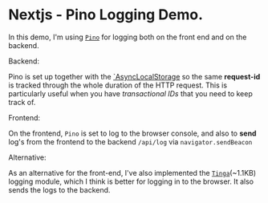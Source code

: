 # Nextjs - Pino Logging Demo.

In this demo, I'm using [`Pino`](https://github.com/pinojs/pino) for logging both on the front end and on the backend.

Backend:

Pino is set up together with the [`AsyncLocalStorage](https://nodejs.org/api/async_hooks.html#class-asynclocalstorage) so the same **request-id** is tracked through the whole duration of the HTTP request. This is particularly useful when you have _transactional IDs_ that you need to keep track of.

Frontend:

On the frontend, `Pino` is set to log to the browser console, and also to **send** log's from the frontend to the backend `/api/log` via `navigator.sendBeacon`

Alternative:

As an alternative for the front-end, I've also implemented the [`Tinga`](https://github.com/ivandotv/tinga)(~1.1KB) logging module, which I think is better for logging in to the browser. It also sends the logs to the backend.
